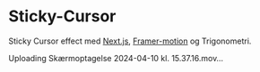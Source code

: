 # Sticky-Cursor

Sticky Cursor effect med [Next.js](https://nextjs.org/), [Framer-motion](https://www.framer.com/motion/) og Trigonometri. 

Uploading Skærmoptagelse 2024-04-10 kl. 15.37.16.mov… 
